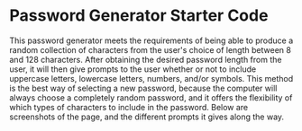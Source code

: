 # Password Generator Starter Code
This password generator meets the requirements of being able to produce a random collection of characters from the user's choice of length between 8 and 128 characters.  After obtaining the desired password length from the user, it will then give prompts to the user whether or not to include uppercase letters, lowercase letters, numbers, and/or symbols. This method is the best way of selecting a new password, because the computer will always choose a completely random password, and it offers the flexibility of which types of characters to include in the password. Below are screenshots of the page, and the different prompts it gives along the way.